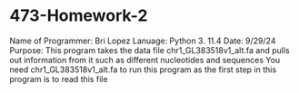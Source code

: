 # 473-Homework-2
Name of Programmer: Bri Lopez
Lanuage: Python 3. 11.4
Date: 9/29/24
Purpose: This program takes the data file chr1_GL383518v1_alt.fa and pulls out information from it such as different nucleotides and sequences
You need chr1_GL383518v1_alt.fa to run this program as the first step in this program is to read this file
